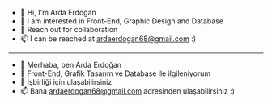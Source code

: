 - 👋 Hi, I'm Arda Erdoğan
- 👀 I am interested in Front-End, Graphic Design and Database
- 💞️ Reach out for collaboration
- 📫 I can be reached at ardaerdogan68@gmail.com  :)

---

- 👋 Merhaba, ben Arda Erdoğan
- 👀 Front-End, Grafik Tasarım ve Database ile ilgileniyorum
- 💞️ İşbirliği için ulaşabilirsiniz
- 📫 Bana ardaerdogan68@gmail.com adresinden ulaşabilirsiniz  :)
